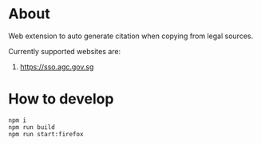 # About
 Web extension to auto generate citation when copying from legal sources.

 Currently supported websites are:
 1. https://sso.agc.gov.sg 

# How to develop
```
npm i
npm run build
npm run start:firefox
```
